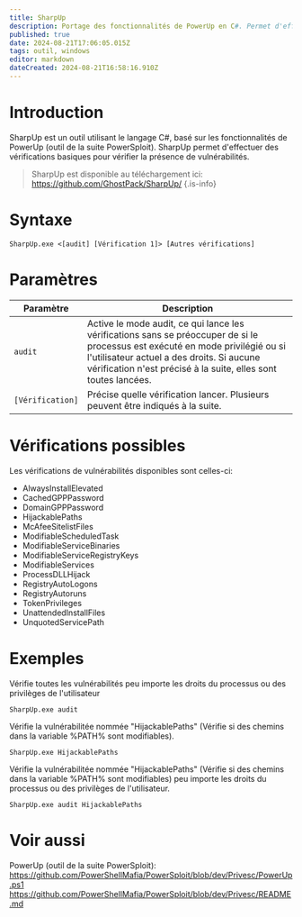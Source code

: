 ```yaml
---
title: SharpUp
description: Portage des fonctionnalités de PowerUp en C#. Permet d'effectuer des vérifications basiques comme les permissions sur les exécutables de services.
published: true
date: 2024-08-21T17:06:05.015Z
tags: outil, windows
editor: markdown
dateCreated: 2024-08-21T16:58:16.910Z
---
```


# Introduction

SharpUp est un outil utilisant le langage C#, basé sur les fonctionnalités de PowerUp (outil de la suite PowerSploit). SharpUp permet d'effectuer des vérifications basiques pour vérifier la présence de vulnérabilités.

> SharpUp est disponible au téléchargement ici: https://github.com/GhostPack/SharpUp/
> {.is-info}

# Syntaxe

`SharpUp.exe <[audit] [Vérification 1]> [Autres vérifications]`

# Paramètres

| Paramètre        | Description                                                                                                                                                                                                                                    |
| ---------------- | ---------------------------------------------------------------------------------------------------------------------------------------------------------------------------------------------------------------------------------------------- |
| `audit`          | Active le mode audit, ce qui lance les vérifications sans se préoccuper de si le processus est exécuté en mode privilégié ou si l'utilisateur actuel a des droits. Si aucune vérification n'est précisé à la suite, elles sont toutes lancées. |
| `[Vérification]` | Précise quelle vérification lancer. Plusieurs peuvent être indiqués à la suite.                                                                                                                                                                |

# Vérifications possibles

Les vérifications de vulnérabilités disponibles sont celles-ci:

- AlwaysInstallElevated
- CachedGPPPassword
- DomainGPPPassword
- HijackablePaths
- McAfeeSitelistFiles
- ModifiableScheduledTask
- ModifiableServiceBinaries
- ModifiableServiceRegistryKeys
- ModifiableServices
- ProcessDLLHijack
- RegistryAutoLogons
- RegistryAutoruns
- TokenPrivileges
- UnattendedInstallFiles
- UnquotedServicePath

# Exemples

Vérifie toutes les vulnérabilités peu importe les droits du processus ou des privilèges de l'utilisateur

`SharpUp.exe audit`

Vérifie la vulnérabilitée nommée "HijackablePaths" (Vérifie si des chemins dans la variable %PATH% sont modifiables).

`SharpUp.exe HijackablePaths`

Vérifie la vulnérabilitée nommée "HijackablePaths" (Vérifie si des chemins dans la variable %PATH% sont modifiables) peu importe les droits du processus ou des privilèges de l'utilisateur.

`SharpUp.exe audit HijackablePaths`

# Voir aussi

PowerUp (outil de la suite PowerSploit):
https://github.com/PowerShellMafia/PowerSploit/blob/dev/Privesc/PowerUp.ps1
https://github.com/PowerShellMafia/PowerSploit/blob/dev/Privesc/README.md
